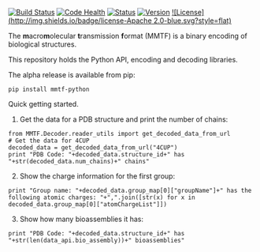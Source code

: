 [![Build Status](https://travis-ci.org/rcsb/mmtf-python.svg?branch=master)](https://travis-ci.org/rcsb/mmtf-python)
[![Code Health](https://landscape.io/github/rcsb/mmtf-python/master/landscape.svg?style=flat)](https://landscape.io/github/rcsb/mmtf-python/master)
[![Status](http://img.shields.io/badge/status-experimental-red.svg?style=flat)](https://github.com/rcsb/mmtf-python/)
[![Version](http://img.shields.io/badge/version-0.0.5-blue.svg?style=flat)](https://github.com/rcsb/mmtf-python/) [![License](http://img.shields.io/badge/license-Apache 2.0-blue.svg?style=flat)](https://github.com/rcsb/mmtf-python/blob/master/LICENSE.txt)


The **m**acro**m**olecular **t**ransmission **f**ormat (MMTF) is a binary encoding of biological structures.

This repository holds the Python API, encoding and decoding libraries. 

The alpha release is available from pip:
```
pip install mmtf-python
```

Quick getting started.

1) Get the data for a PDB structure and print the number of chains:
``` #python
from MMTF.Decoder.reader_utils import get_decoded_data_from_url
# Get the data for 4CUP
decoded_data = get_decoded_data_from_url("4CUP")
print "PDB Code: "+decoded_data.structure_id+" has "+str(decoded_data.num_chains)+" chains"
```
2) Show the charge information for the first group:
```
print "Group name: "+decoded_data.group_map[0]["groupName"]+" has the following atomic charges: "+",".join([str(x) for x in decoded_data.group_map[0]["atomChargeList"]])

```
3) Show how many bioassemblies it has:
```
print "PDB Code: "+decoded_data.structure_id+" has "+str(len(data_api.bio_assembly))+" bioassemblies"
```
